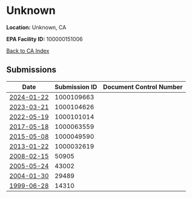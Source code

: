 # Unknown

**Location:** Unknown, CA

**EPA Facility ID:** 100000151006

[Back to CA Index](../../index.md)

## Submissions

| Date | Submission ID | Document Control Number |
|------|--------------|-------------------------|
| [2024-01-22](submissions/1000109663.md) | 1000109663 |  |
| [2023-03-21](submissions/1000104626.md) | 1000104626 |  |
| [2022-05-19](submissions/1000101014.md) | 1000101014 |  |
| [2017-05-18](submissions/1000063559.md) | 1000063559 |  |
| [2015-05-08](submissions/1000049590.md) | 1000049590 |  |
| [2013-01-22](submissions/1000032619.md) | 1000032619 |  |
| [2008-02-15](submissions/50905.md) | 50905 |  |
| [2005-05-24](submissions/43002.md) | 43002 |  |
| [2004-01-30](submissions/29489.md) | 29489 |  |
| [1999-06-28](submissions/14310.md) | 14310 |  |
